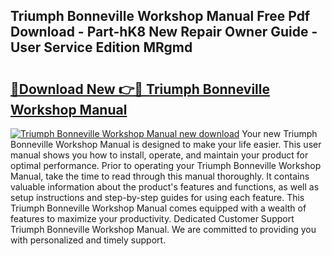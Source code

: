 ## Triumph Bonneville Workshop Manual Free Pdf Download - Part-hK8 New Repair Owner Guide - User Service Edition MRgmd

# <h2><a href="http://cf24208.oget.top/?id=Triumph+Bonneville+Workshop+Manual">🔗Download New 👉🔴 Triumph Bonneville Workshop Manual</a></h2>

[![Triumph Bonneville Workshop Manual new download](https://i.imgur.com/5g1atiW.png)](http://cf24208.oget.top/?id=Triumph+Bonneville+Workshop+Manual)
Your new Triumph Bonneville Workshop Manual is designed to make your life easier. This user manual shows you how to install, operate, and maintain your product for optimal performance. Prior to operating your Triumph Bonneville Workshop Manual, take the time to read through this manual thoroughly. It contains valuable information about the product's features and functions, as well as setup instructions and step-by-step guides for using each feature. This Triumph Bonneville Workshop Manual comes equipped with a wealth of features to maximize your productivity. Dedicated Customer Support Triumph Bonneville Workshop Manual. We are committed to providing you with personalized and timely support.
